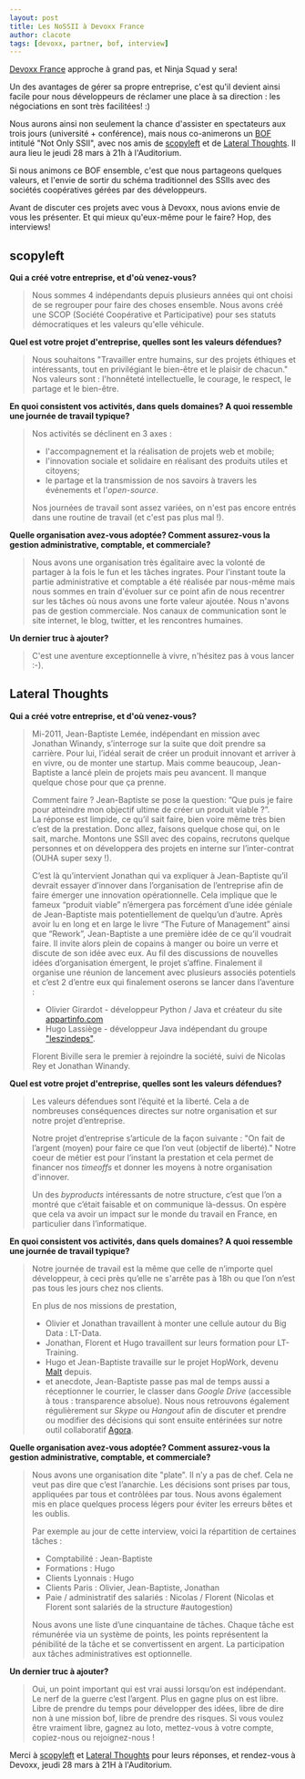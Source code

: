 ```yaml
---
layout: post
title: Les NoSSII à Devoxx France
author: clacote
tags: [devoxx, partner, bof, interview]
---
```


[Devoxx France](http://www.devoxx.fr "Site de Devoxx France") approche à grand pas, et Ninja Squad y sera!

Un des avantages de gérer sa propre entreprise, c'est qu'il devient ainsi facile pour nous développeurs de réclamer une place à sa direction : les négociations en sont très facilitées! :)

Nous aurons ainsi non seulement la chance d'assister en spectateurs aux trois jours (université + conférence), mais nous co-animerons un <a href="http://en.wikipedia.org/wiki/Birds_of_a_Feather_(computing)" title="Définition d'un Birds of a Feather sur Wikipedia">BOF</a> intitulé "Not Only SSII", avec nos amis de [scopyleft](http://scopyleft.fr "Site de scopyleft") et de [Lateral Thoughts](http://www.lateral-thoughts.com "Site de Lateral Thoughts"). Il aura lieu le jeudi 28 mars à 21h à l'Auditorium.

Si nous animons ce BOF ensemble, c'est que nous partageons quelques valeurs, et l'envie de sortir du schéma traditionnel des SSIIs avec des sociétés coopératives gérées par des développeurs.

Avant de discuter ces projets avec vous à Devoxx, nous avions envie de vous les présenter. Et qui mieux qu'eux-même pour le faire? Hop, des interviews!

## scopyleft

**Qui a créé votre entreprise, et d'où venez-vous?**

> Nous sommes 4 indépendants depuis plusieurs années qui ont choisi de se regrouper pour faire des choses ensemble. Nous avons créé une SCOP (Société Coopérative et Participative) pour ses statuts démocratiques et les valeurs qu'elle véhicule.

**Quel est votre projet d'entreprise, quelles sont les valeurs défendues?**

> Nous souhaitons "Travailler entre humains, sur des projets éthiques et intéressants, tout en privilégiant le bien-être et le plaisir de chacun." Nos valeurs sont : l'honnêteté intellectuelle, le courage, le respect, le partage et le bien-être.

**En quoi consistent vos activités, dans quels domaines? A quoi ressemble une journée de travail typique?**

> Nos activités se déclinent en 3 axes :
> - l'accompagnement et la réalisation de projets web et mobile;
> - l'innovation sociale et solidaire en réalisant des produits utiles et citoyens;
> - le partage et la transmission de nos savoirs à travers les événements et l'*open-source*.
>
> Nos journées de travail sont assez variées, on n'est pas encore entrés dans une routine de travail (et c'est pas plus mal !).

**Quelle organisation avez-vous adoptée? Comment assurez-vous la gestion administrative, comptable, et commerciale?**

> Nous avons une organisation très égalitaire avec la volonté de partager à la fois le fun et les tâches ingrates. Pour l'instant toute la partie administrative et comptable a été réalisée par nous-même mais nous sommes en train d'évoluer sur ce point afin de nous recentrer sur les tâches où nous avons une forte valeur ajoutée. Nous n'avons pas de gestion commerciale. Nos canaux de communication sont le site internet, le blog, twitter, et les rencontres humaines.

**Un dernier truc à ajouter?**

> C'est une aventure exceptionnelle à vivre, n'hésitez pas à vous lancer :-).



## Lateral Thoughts

**Qui a créé votre entreprise, et d'où venez-vous?**

> Mi-2011, Jean-Baptiste Lemée, indépendant en mission avec Jonathan Winandy, s’interroge sur la suite que doit prendre sa carrière. Pour lui, l’idéal serait de créer un produit innovant et arriver à en vivre, ou de monter une startup. Mais comme beaucoup, Jean-Baptiste a lancé plein de projets mais peu avancent. Il manque quelque chose pour que ça prenne.
>
> Comment faire ? Jean-Baptiste se pose la question: ”Que puis je faire pour atteindre mon objectif ultime de créer un produit viable ?”.  
> La réponse est limpide, ce qu’il sait faire, bien voire même très bien c’est de la prestation. Donc allez, faisons quelque chose qui, on le sait, marche. Montons une SSII avec des copains, recrutons quelque personnes et on développera des projets en interne sur l’inter-contrat (OUHA super sexy !).
>
> C’est là qu’intervient Jonathan qui va expliquer à Jean-Baptiste qu’il devrait essayer d’innover dans l’organisation de l’entreprise afin de faire émerger une innovation opérationnelle. Cela implique que le fameux “produit viable” n’émergera pas forcément d’une idée géniale de Jean-Baptiste mais potentiellement de quelqu’un d’autre. Après avoir lu en long et en large le livre “The Future of Management” ainsi que “Rework”, Jean-Baptiste a une première idée de ce qu’il voudrait faire. Il invite alors plein de copains à manger ou boire un verre et discute de son idée avec eux. Au fil des discussions de nouvelles idées d’organisation émergent, le projet s’affine. Finalement il organise une réunion de lancement avec plusieurs associés potentiels et c’est 2 d’entre eux qui finalement oserons se lancer dans l’aventure :  
> - Olivier Girardot - développeur Python / Java et créateur du site [appartinfo.com](http://appartinfo.com)
> - Hugo Lassiège - développeur Java indépendant du groupe ["leszindeps"](http://www.leszindeps.fr/).
>
> Florent Biville sera le premier à rejoindre la société, suivi de Nicolas Rey et Jonathan Winandy.

**Quel est votre projet d'entreprise, quelles sont les valeurs défendues?**

> Les valeurs défendues sont l’équité et la liberté. Cela a de nombreuses conséquences directes sur notre organisation et sur notre projet d’entreprise.
>
> Notre projet d’entreprise s’articule de la façon suivante : "On fait de l’argent (moyen) pour faire ce que l’on veut (objectif de liberté)." Notre coeur de métier est pour l’instant la prestation et cela permet de financer nos _timeoffs_ et donner les moyens à notre organisation d'innover.
>
> Un des _byproducts_ intéressants de notre structure, c’est que l’on a montré que c’était faisable et on communique là-dessus. On espère que cela va avoir un impact sur le monde du travail en France, en particulier dans l’informatique.

**En quoi consistent vos activités, dans quels domaines? A quoi ressemble une journée de travail typique?**

> Notre journée de travail est la même que celle de n’importe quel développeur, à ceci près qu’elle ne s'arrête pas à 18h ou que l’on n’est pas tous les jours chez nos clients.
>
> En plus de nos missions de prestation,
> - Olivier et Jonathan travaillent à monter une cellule autour du Big Data : LT-Data.
> - Jonathan, Florent et Hugo travaillent sur leurs formation pour LT-Training.
> - Hugo et Jean-Baptiste travaille sur le projet HopWork, devenu [Malt](https://www.malt.com) depuis.
> - et anecdote, Jean-Baptiste passe pas mal de temps aussi a réceptionner le courrier, le classer dans _Google Drive_ (accessible à tous : transparence absolue).
> Nous nous retrouvons également régulièrement sur _Skype_ ou _Hangout_ afin de discuter et prendre ou modifier des décisions qui sont ensuite entérinées sur notre outil collaboratif [Agora](https://github.com/LateralThoughts/lt-agora).

**Quelle organisation avez-vous adoptée? Comment assurez-vous la gestion administrative, comptable, et commerciale?**

> Nous avons une organisation dite "plate". Il n’y a pas de chef. Cela ne veut pas dire que c’est l’anarchie. Les décisions sont prises par tous, appliquées par tous et contrôlées par tous. Nous avons également mis en place quelques process légers pour éviter les erreurs bêtes et les oublis.
>
> Par exemple au jour de cette interview, voici la répartition de certaines tâches :
> - Comptabilité : Jean-Baptiste
> - Formations : Hugo
> - Clients Lyonnais : Hugo
> - Clients Paris : Olivier,  Jean-Baptiste, Jonathan
> - Paie / administratif des salariés : Nicolas / Florent (Nicolas et Florent sont salariés de la structure #autogestion)
>
> Nous avons une liste d’une cinquantaine de tâches. Chaque tâche est rémunérée via un système de points, les points représentent la pénibilité de la tâche et se convertissent en argent. La participation aux tâches administratives est optionnelle.

**Un dernier truc à ajouter?**

> Oui, un point important qui est vrai aussi lorsqu’on est indépendant. Le nerf de la guerre c’est l’argent. Plus en gagne plus on est libre. Libre de prendre du temps pour développer des idées, libre de dire non à une mission bof, libre de prendre des risques. Si vous voulez être vraiment libre, gagnez au loto, mettez-vous à votre compte, copiez-nous ou rejoignez-nous !

Merci à [scopyleft](http://scopyleft.fr "Site de scopyleft") et [Lateral Thoughts](http://www.lateral-thoughts.com "Site de Lateral Thoughts") pour leurs réponses, et rendez-vous à Devoxx, jeudi 28 mars à 21H à l'Auditorium.
